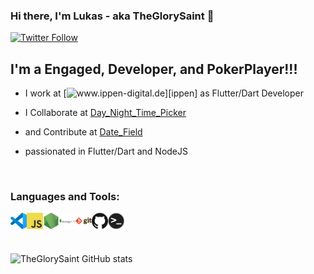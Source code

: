 ### Hi there, I'm Lukas - aka TheGlorySaint 👋 

[![Twitter Follow](https://img.shields.io/twitter/url?label=Twitter&style=social&url=https%3A%2F%2Ftwitter.com%2FTempel_Ritter)](https://twitter.com/Tempel_Ritter)

## I'm a Engaged, Developer, and PokerPlayer!!!

- I work at [<img alt="www.ippen-digital.de" width="120px" src="https://avatars.githubusercontent..com/u/17722630?s=200&v=4"/>][ippen] as Flutter/Dart Developer

- I Collaborate at [Day_Night_Time_Picker](https://github.com/subhamayd2/day_night_time_picker)
- and Contribute at [Date_Field](https://github.com/GaspardMerten/date_field)
- passionated in Flutter/Dart and NodeJS

<br />

### Languages and Tools:

<img align="left" alt="Visual Studio Code" width="26px" src="https://raw.githubusercontent.com/github/explore/80688e429a7d4ef2fca1e82350fe8e3517d3494d/topics/visual-studio-code/visual-studio-code.png" />
<img align="left" alt="JavaScript" width="26px" src="https://raw.githubusercontent.com/github/explore/80688e429a7d4ef2fca1e82350fe8e3517d3494d/topics/javascript/javascript.png" />
<img align="left" alt="Node.js" width="26px" src="https://raw.githubusercontent.com/github/explore/80688e429a7d4ef2fca1e82350fe8e3517d3494d/topics/nodejs/nodejs.png" />
<img align="left" alt="MongoDB" width="26px" src="https://raw.githubusercontent.com/github/explore/80688e429a7d4ef2fca1e82350fe8e3517d3494d/topics/mongodb/mongodb.png" />
<img align="left" alt="Git" width="26px" src="https://raw.githubusercontent.com/github/explore/80688e429a7d4ef2fca1e82350fe8e3517d3494d/topics/git/git.png" />
<img align="left" alt="GitHub" width="26px" src="https://raw.githubusercontent.com/github/explore/78df643247d429f6cc873026c0622819ad797942/topics/github/github.png" />
<img align="left" alt="Terminal" width="26px" src="https://raw.githubusercontent.com/github/explore/80688e429a7d4ef2fca1e82350fe8e3517d3494d/topics/terminal/terminal.png" />

<br />
<br />
<br />

![TheGlorySaint GitHub stats](https://github-readme-stats.vercel.app/api?username=TheGlorySaint&count_private=true&show_icons=true)

[vintrica]: https://vintrica.com

